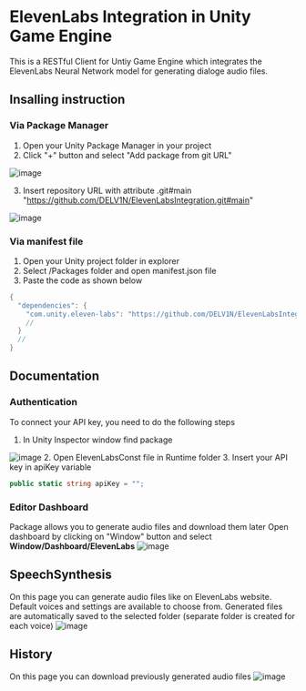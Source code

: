 # ElevenLabs Integration in Unity Game Engine

This is a RESTful Client for Untiy Game Engine which integrates the ElevenLabs Neural Network model for generating dialoge audio files.

## Insalling instruction
### Via Package Manager
1. Open your Unity Package Manager in your project
2. Click "+" button and select "Add package from git URL"

![image](https://github.com/DELV1N/ElevenLabsIntegration/assets/71463243/1f18ceb6-1f65-45c5-ac2b-a9fafb5a4ce4)

3. Insert repository URL with attribute .git#main "https://github.com/DELV1N/ElevenLabsIntegration.git#main"

![image](https://github.com/DELV1N/ElevenLabsIntegration/assets/71463243/b8439ebb-9fd1-46d7-add2-86cd57ecd8c8)

### Via manifest file
1. Open your Unity project folder in explorer
2. Select /Packages folder and open manifest.json file
3. Paste the code as shown below
```C#
{
  "dependencies": {
    "com.unity.eleven-labs": "https://github.com/DELV1N/ElevenLabsIntegration.git",
    //
  }
  //
}
```

## Documentation
### Authentication
To connect your API key, you need to do the following steps
1. In Unity Inspector window find package

![image](https://github.com/DELV1N/ElevenLabsIntegration/assets/71463243/44400b19-1e73-49b8-b090-ee09da7fd9eb)
2. Open ElevenLabsConst file in Runtime folder
3. Insert your API key in apiKey variable
```C#
public static string apiKey = "";
```

### Editor Dashboard
Package allows you to generate audio files and download them later
Open dashboard by clicking on "Window" button and select **Window/Dashboard/ElevenLabs**
![image](https://github.com/DELV1N/ElevenLabsIntegration/assets/71463243/ce792d9e-1cc1-4997-9774-ab3e43703b69)

## SpeechSynthesis
On this page you can generate audio files like on ElevenLabs website. Default voices and settings are available to choose from. Generated files are automatically saved to the selected folder (separate folder is created for each voice)
![image](https://github.com/DELV1N/ElevenLabsIntegration/assets/71463243/6dce699d-f49a-4ed1-8d57-b8f89ff42276)

## History
On this page you can download previously generated audio files
![image](https://github.com/DELV1N/ElevenLabsIntegration/assets/71463243/1d666c7c-2a9e-4b17-b105-a09384ed7523)
